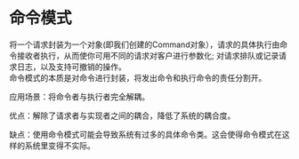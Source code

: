 # 命令模式
将一个请求封装为一个对象(即我们创建的Command对象），请求的具体执行由命令接收者执行，从而使你可用不同的请求对客户进行参数化; 对请求排队或记录请求日志，以及支持可撤销的操作。  
命令模式的本质是对命令进行封装，将发出命令和执行命令的责任分割开。  

应用场景：将命令者与执行者完全解耦。  

优点：解除了请求者与实现者之间的耦合，降低了系统的耦合度。  

缺点：使用命令模式可能会导致系统有过多的具体命令类。这会使得命令模式在这样的系统里变得不实际。 